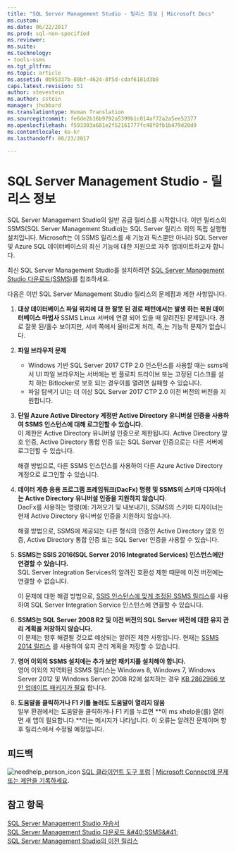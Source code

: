 ```yaml
---
title: "SQL Server Management Studio - 릴리스 정보 | Microsoft Docs"
ms.custom: 
ms.date: 06/22/2017
ms.prod: sql-non-specified
ms.reviewer: 
ms.suite: 
ms.technology:
- tools-ssms
ms.tgt_pltfrm: 
ms.topic: article
ms.assetid: 0b95337b-80bf-4624-8f5d-cdaf6181d3b8
caps.latest.revision: 51
author: stevestein
ms.author: sstein
manager: jhubbard
ms.translationtype: Human Translation
ms.sourcegitcommit: fe6de2b16b9792a5399b1c014af72a2a5ee52377
ms.openlocfilehash: f593303a681e2f52161777fc48f0fb1b479d20d9
ms.contentlocale: ko-kr
ms.lasthandoff: 06/23/2017

---
```

<a id="sql-server-management-studio----release-notes" class="xliff"></a>

# SQL Server Management Studio - 릴리스 정보
SQL Server Management Studio의 일반 공급 릴리스를 시작합니다.  이번 릴리스의 SSMS(SQL Server Management Studio)는 SQL Server 릴리스 외의 독립 실행형 설치입니다. Microsoft는 이 SSMS 릴리스를 새 기능과 픽스뿐만 아니라 SQL Server 및 Azure SQL 데이터베이스의 최신 기능에 대한 지원으로 자주 업데이트하고자 합니다.  
  
최신 SQL Server Management Studio를 설치하려면 [SQL Server Management Studio 다운로드&#40;SSMS&#41;](../ssms/download-sql-server-management-studio-ssms.md)를 참조하세요.  
  
다음은 이번 SQL Server Management Studio 릴리스의 문제점과 제한 사항입니다.  

1. **대상 데이터베이스 파일 위치에 대 한 잘못 된 경로 패턴에서는 발생 하는 복원 데이터베이스 마법사** 
    SSMS Linux 서버에 연결 되어 있을 때 알려진된 문제입니다. 경로 잘못 된/홀수 보이지만, 서버 쪽에서 올바르게 처리, 즉,는 기능적 문제가 없습니다.

2. **파일 브라우저 문제**
    - Windows 기반 SQL Server 2017 CTP 2.0 인스턴스를 사용할 때는 ssms에서 UI 파일 브라우저는 서버에는 빈 플로피 드라이브 또는 고정된 디스크를 설치 하는 Bitlocker로 보호 되는 경우이를 열려면 실패할 수 있습니다. 
    - 파일 탐색기 UI는 더 이상 SQL Server 2017 CTP 2.0 이전 버전의 버전을 지원합니다.
    


3. **단일 Azure Active Directory 계정만 Active Directory 유니버설 인증을 사용하여 SSMS 인스턴스에 대해 로그인할 수 있습니다.**  
    이 제한은 Active Directory 유니버설 인증으로 제한됩니다. Active Directory 암호 인증, Active Directory 통합 인증 또는 SQL Server 인증으로는 다른 서버에 로그인할 수 있습니다.
    
    해결 방법으로, 다른 SSMS 인스턴스를 사용하여 다른 Azure Active Directory 계정으로 로그인할 수 있습니다. 
    
4. **데이터 계층 응용 프로그램 프레임워크(DacFx) 명령 및 SSMS의 스키마 디자이너는 Active Directory 유니버설 인증을 지원하지 않습니다.**  
    DacFx를 사용하는 명령(예: 가져오기 및 내보내기), SSMS의 스키마 디자이너는 현재 Active Directory 유니버설 인증을 지원하지 않습니다.
    
    해결 방법으로, SSMS에 제공되는 다른 형식의 인증인 Active Directory 암호 인증, Active Directory 통합 인증 또는 SQL Server 인증을 사용할 수 있습니다.

5. **SSMS는 SSIS 2016(SQL Server 2016 Integrated Services) 인스턴스에만 연결할 수 있습니다.**  
    SQL Server Integration Services의 알려진 호환성 제한 때문에 이전 버전에는 연결할 수 없습니다.
    
    이 문제에 대한 해결 방법으로, [SSIS 인스턴스에 맞게 조정된 SSMS 릴리스](../ssms/previous-sql-server-management-studio-releases.md)를 사용하여 SQL Server Integration Service 인스턴스에 연결할 수 있습니다. 
  
5. **SSMS는 SQL Server 2008 R2 및 이전 버전의 SQL Server 버전에 대한 유지 관리 계획을 저장하지 않습니다.**  
    이 문제는 향후 해결될 것으로 예상되는 알려진 제한 사항입니다. 현재는 [SSMS 2014 릴리스](../ssms/previous-sql-server-management-studio-releases.md) 를 사용하여 유지 관리 계획을 저장할 수 있습니다.  
    
5. **영어 이외의 SSMS 설치에는 추가 보안 패키지를 설치해야 합니다.**  
영어 이외의 지역화된 SSMS 릴리스는 Windows 8, Windows 7, Windows Server 2012 및 Windows Server 2008 R2에 설치하는 경우 [KB 2862966 보안 업데이트 패키지가 필요](https://support.microsoft.com/en-us/kb/2862966) 합니다.

5. **도움말을 클릭하거나 F1 키를 눌러도 도움말이 열리지 않음**  
일부 환경에서는 도움말을 클릭하거나 F1 키를 누르면 **이 ms xhelp을(를) 열려면 새 앱이 필요합니다.**라는 메시지가 나타납니다. 이 오류는 알려진 문제이며 향후 릴리스에서 수정될 예정입니다.
  
<a id="feedback" class="xliff"></a>

## 피드백  
  
![needhelp_person_icon](../ssms/media/needhelp_person_icon.png) [SQL 클라이언트 도구 포럼](https://social.msdn.microsoft.com/Forums/en-US/home?forum=sqltools) |  [Microsoft Connect에 문제 또는 제안을 기록하세요](https://connect.microsoft.com/SQLServer/Feedback).  
  
<a id="see-also" class="xliff"></a>

## 참고 항목  
[SQL Server Management Studio 자습서](../ssms/use-sql-server-management-studio.md)  
[SQL Server Management Studio 다운로드 &amp;#40;SSMS&amp;#41;](../ssms/download-sql-server-management-studio-ssms.md)  
[SQL Server Management Studio의 이전 릴리스](../ssms/previous-sql-server-management-studio-releases.md)  

  

